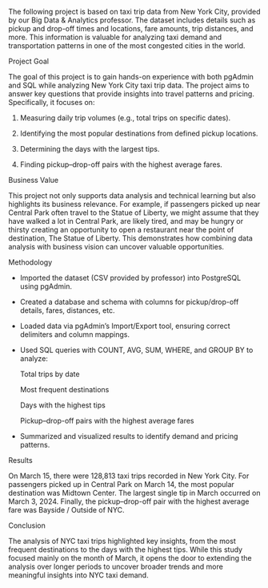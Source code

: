 The following project is based on taxi trip data from New York City, provided by our Big Data & Analytics professor. The dataset includes details such as pickup and drop-off times and locations, fare amounts, trip distances, and more. This information is valuable for analyzing taxi demand and transportation patterns in one of the most congested cities in the world.

Project Goal

The goal of this project is to gain hands-on experience with both pgAdmin and SQL while analyzing New York City taxi trip data. The project aims to answer key questions that provide insights into travel patterns and pricing. Specifically, it focuses on:

1. Measuring daily trip volumes (e.g., total trips on specific dates).

2. Identifying the most popular destinations from defined pickup locations.

3. Determining the days with the largest tips.

4. Finding pickup–drop-off pairs with the highest average fares.

Business Value

This project not only supports data analysis and technical learning but also highlights its business relevance. For example, if passengers picked up near Central Park often travel to the Statue of Liberty, we might assume that they have walked a lot in Central Park, are likely tired, and may be hungry or thirsty creating an opportunity to open a restaurant near the point of destination, The Statue of Liberty. This demonstrates how combining data analysis with business vision can uncover valuable opportunities.

Methodology
- Imported the dataset (CSV provided by professor) into PostgreSQL using pgAdmin.

- Created a database and schema with columns for pickup/drop-off details, fares, distances, etc.

- Loaded data via pgAdmin’s Import/Export tool, ensuring correct delimiters and column mappings.

- Used SQL queries with COUNT, AVG, SUM, WHERE, and GROUP BY to analyze:

    Total trips by date

    Most frequent destinations

    Days with the highest tips

    Pickup–drop-off pairs with the highest average fares

- Summarized and visualized results to identify demand and pricing patterns.

Results

On March 15, there were 128,813 taxi trips recorded in New York City. For passengers picked up in Central Park on March 14, the most popular destination was Midtown Center. The largest single tip in March occurred on March 3, 2024. Finally, the pickup–drop-off pair with the highest average fare was Bayside / Outside of NYC.

Conclusion

The analysis of NYC taxi trips highlighted key insights, from the most frequent destinations to the days with the highest tips. While this study focused mainly on the month of March, it opens the door to extending the analysis over longer periods to uncover broader trends and more meaningful insights into NYC taxi demand.
